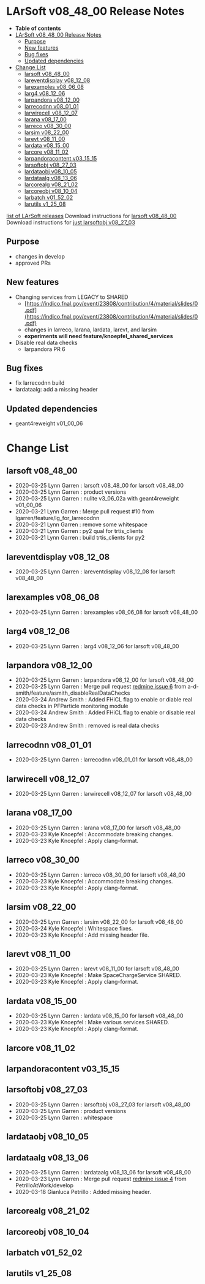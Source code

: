 LArSoft v08_48_00 Release Notes
======================================================================

-   **Table of contents**
-   [LArSoft v08_48_00 Release Notes](#LArSoft-v08_48_00-Release-Notes)
    -   [Purpose](#Purpose)
    -   [New features](#New-features)
    -   [Bug fixes](#Bug-fixes)
    -   [Updated dependencies](#Updated-dependencies)
-   [Change List](#Change-List)
    -   [larsoft v08_48_00](#larsoft-v08_48_00)
    -   [lareventdisplay v08_12_08](#lareventdisplay-v08_12_08)
    -   [larexamples v08_06_08](#larexamples-v08_06_08)
    -   [larg4 v08_12_06](#larg4-v08_12_06)
    -   [larpandora v08_12_00](#larpandora-v08_12_00)
    -   [larrecodnn v08_01_01](#larrecodnn-v08_01_01)
    -   [larwirecell v08_12_07](#larwirecell-v08_12_07)
    -   [larana v08_17_00](#larana-v08_17_00)
    -   [larreco v08_30_00](#larreco-v08_30_00)
    -   [larsim v08_22_00](#larsim-v08_22_00)
    -   [larevt v08_11_00](#larevt-v08_11_00)
    -   [lardata v08_15_00](#lardata-v08_15_00)
    -   [larcore v08_11_02](#larcore-v08_11_02)
    -   [larpandoracontent v03_15_15](#larpandoracontent-v03_15_15)
    -   [larsoftobj v08_27_03](#larsoftobj-v08_27_03)
    -   [lardataobj v08_10_05](#lardataobj-v08_10_05)
    -   [lardataalg v08_13_06](#lardataalg-v08_13_06)
    -   [larcorealg v08_21_02](#larcorealg-v08_21_02)
    -   [larcoreobj v08_10_04](#larcoreobj-v08_10_04)
    -   [larbatch v01_52_02](#larbatch-v01_52_02)
    -   [larutils v1_25_08](#larutils-v1_25_08)

[list of LArSoft releases](LArSoft_release_list)
Download instructions for [larsoft v08_48_00](http://scisoft.fnal.gov/scisoft/bundles/larsoft/v08_48_00/larsoft-v08_48_00.html)
Download instructions for [just larsoftobj v08_27_03](http://scisoft.fnal.gov/scisoft/bundles/larsoftobj/v08_27_03/larsoftobj-v08_27_03.html)

Purpose
--------------------

-   changes in develop
-   approved PRs

New features
------------------------------

-   Changing services from LEGACY to SHARED
    -   [https://indico.fnal.gov/event/23808/contribution/4/material/slides/0.pdf](https://indico.fnal.gov/event/23808/contribution/4/material/slides/0.pdf)
    -   changes in larreco, larana, lardata, larevt, and larsim
    -   **experiments will need feature/knoepfel_shared_services**
-   Disable real data checks
    -   larpandora PR 6

Bug fixes
------------------------

-   fix larrecodnn build
-   lardataalg: add a missing header

Updated dependencies
----------------------------------------------

-   geant4reweight v01_00_06

Change List
============================

larsoft v08_48_00
------------------------------------------

-   2020-03-25 Lynn Garren : larsoft v08_48_00 for larsoft v08_48_00
-   2020-03-25 Lynn Garren : product versions
-   2020-03-25 Lynn Garren : nulite v3_06_02a with geant4reweight v01_00_06
-   2020-03-21 Lynn Garren : Merge pull request \#10 from lgarren/feature/lg_for_larrecodnn
-   2020-03-21 Lynn Garren : remove some whitespace
-   2020-03-21 Lynn Garren : py2 qual for trtis_clients
-   2020-03-21 Lynn Garren : build trtis_clients for py2

lareventdisplay v08_12_08
----------------------------------------------------------

-   2020-03-25 Lynn Garren : lareventdisplay v08_12_08 for larsoft v08_48_00

larexamples v08_06_08
--------------------------------------------------

-   2020-03-25 Lynn Garren : larexamples v08_06_08 for larsoft v08_48_00

larg4 v08_12_06
--------------------------------------

-   2020-03-25 Lynn Garren : larg4 v08_12_06 for larsoft v08_48_00

larpandora v08_12_00
------------------------------------------------

-   2020-03-25 Lynn Garren : larpandora v08_12_00 for larsoft v08_48_00
-   2020-03-25 Lynn Garren : Merge pull request [redmine issue 6](https://cdcvs.fnal.gov/redmine/issues/6) from a-d-smith/feature/asmith_disableRealDataChecks
-   2020-03-24 Andrew Smith : Added FHiCL flag to enable or diable real data checks in PFParticle monitoring module
-   2020-03-24 Andrew Smith : Added FHiCL flag to enable or disable real data checks
-   2020-03-23 Andrew Smith : removed is real data checks

larrecodnn v08_01_01
------------------------------------------------

-   2020-03-25 Lynn Garren : larrecodnn v08_01_01 for larsoft v08_48_00

larwirecell v08_12_07
--------------------------------------------------

-   2020-03-25 Lynn Garren : larwirecell v08_12_07 for larsoft v08_48_00

larana v08_17_00
----------------------------------------

-   2020-03-25 Lynn Garren : larana v08_17_00 for larsoft v08_48_00
-   2020-03-23 Kyle Knoepfel : Accommodate breaking changes.
-   2020-03-23 Kyle Knoepfel : Apply clang-format.

larreco v08_30_00
------------------------------------------

-   2020-03-25 Lynn Garren : larreco v08_30_00 for larsoft v08_48_00
-   2020-03-23 Kyle Knoepfel : Accommodate breaking changes.
-   2020-03-23 Kyle Knoepfel : Apply clang-format.

larsim v08_22_00
----------------------------------------

-   2020-03-25 Lynn Garren : larsim v08_22_00 for larsoft v08_48_00
-   2020-03-24 Kyle Knoepfel : Whitespace fixes.
-   2020-03-23 Kyle Knoepfel : Add missing header file.

larevt v08_11_00
----------------------------------------

-   2020-03-25 Lynn Garren : larevt v08_11_00 for larsoft v08_48_00
-   2020-03-23 Kyle Knoepfel : Make SpaceChargeService SHARED.
-   2020-03-23 Kyle Knoepfel : Apply clang-format.

lardata v08_15_00
------------------------------------------

-   2020-03-25 Lynn Garren : lardata v08_15_00 for larsoft v08_48_00
-   2020-03-23 Kyle Knoepfel : Make various services SHARED.
-   2020-03-23 Kyle Knoepfel : Apply clang-format.

larcore v08_11_02
------------------------------------------

larpandoracontent v03_15_15
--------------------------------------------------------------

larsoftobj v08_27_03
------------------------------------------------

-   2020-03-25 Lynn Garren : larsoftobj v08_27_03 for larsoft v08_48_00
-   2020-03-25 Lynn Garren : product versions
-   2020-03-25 Lynn Garren : whitespace

lardataobj v08_10_05
------------------------------------------------

lardataalg v08_13_06
------------------------------------------------

-   2020-03-25 Lynn Garren : lardataalg v08_13_06 for larsoft v08_48_00
-   2020-03-23 Lynn Garren : Merge pull request [redmine issue 4](https://cdcvs.fnal.gov/redmine/issues/4) from PetrilloAtWork/develop
-   2020-03-18 Gianluca Petrillo : Added missing header.

larcorealg v08_21_02
------------------------------------------------

larcoreobj v08_10_04
------------------------------------------------

larbatch v01_52_02
--------------------------------------------

larutils v1_25_08
------------------------------------------
